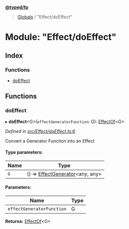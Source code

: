 **[@typed/fp](../README.md)**

> [Globals](../globals.md) / "Effect/doEffect"

# Module: "Effect/doEffect"

## Index

### Functions

* [doEffect](_effect_doeffect_.md#doeffect)

## Functions

### doEffect

▸ **doEffect**\<G>(`effectGeneratorFunction`: G): [EffectOf](_effect_effect_.md#effectof)\<G>

*Defined in [src/Effect/doEffect.ts:6](https://github.com/TylorS/typed-fp/blob/6ccb290/src/Effect/doEffect.ts#L6)*

Convert a Generator Function into an Effect

#### Type parameters:

Name | Type |
------ | ------ |
`G` | () => [EffectGenerator](_effect_effect_.md#effectgenerator)\<any, any> |

#### Parameters:

Name | Type |
------ | ------ |
`effectGeneratorFunction` | G |

**Returns:** [EffectOf](_effect_effect_.md#effectof)\<G>
